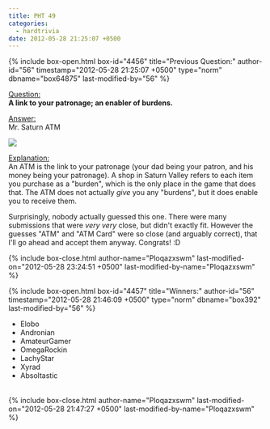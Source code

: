 ```yaml
---
title: PHT 49
categories:
  - hardtrivia
date: 2012-05-28 21:25:07 +0500
---
```

{% include box-open.html box-id="4456" title="Previous Question:" author-id="56" timestamp="2012-05-28 21:25:07 +0500" type="norm" dbname="box64875" last-modified-by="56" %}
<P><U>Question:</U><BR/>
<B> A link to your patronage; an enabler of burdens.</B></P>

<p><U>Answer:</U><BR/>
Mr. Saturn ATM</p>

<p><img src="http://starmen.net/mother2/images/game/MrSaturnATMT.png" /></p>

<p><U>Explanation:</U><BR/>An ATM is the link to your patronage (your dad being your patron, and his money being your patronage). A shop in Saturn Valley refers to each item you purchase as a "burden", which is the only place in the game that does that. The ATM does not actually <i>give</i> you any "burdens", but it does enable you to receive them.</p>

<p>Surprisingly, nobody actually guessed this one. There were many submissions that were <i>very very</i> close, but didn't exactly fit. However the guesses "ATM" and "ATM Card" were so close (and arguably correct), that I'll go ahead and accept them anyway. Congrats! :D</p>
{% include box-close.html author-name="Ploqazxswm" last-modified-on="2012-05-28 23:24:51 +0500" last-modified-by-name="Ploqazxswm" %}

{% include box-open.html box-id="4457" title="Winners:" author-id="56" timestamp="2012-05-28 21:46:09 +0500" type="norm" dbname="box392" last-modified-by="56" %}
<TABLE WIDTH="100%" CELLSPACING="0" CELLPADDING="0" BORDER="0">
<TR>
<UL>
<LI>Elobo</LI>
<LI>Andronian</LI>
<LI>AmateurGamer</LI>
<LI>OmegaRockin</LI>
<LI>LachyStar</LI>
<LI>Xyrad</LI>
<LI>Absoltastic</LI>
</UL>
   </TR>
</TABLE>
{% include box-close.html author-name="Ploqazxswm" last-modified-on="2012-05-28 21:47:27 +0500" last-modified-by-name="Ploqazxswm" %}
